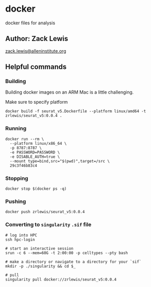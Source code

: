 # docker

docker files for analysis

## Author: Zack Lewis

zack.lewis@alleninstitute.org


## Helpful commands

### Building

Building docker images on an ARM Mac is a little challenging.

Make sure to specify platform

```
docker build -f seurat_v5.Dockerfile --platform linux/amd64 -t zrlewis/seurat_v5:0.0.4 .
```

### Running

```
docker run --rm \
  --platform linux/x86_64 \
  -p 8787:8787 \
  -e PASSWORD=PASSWORD \
  -e DISABLE_AUTH=true \
  --mount type=bind,src="$(pwd)",target=/src \
  29c3f46b83c4
```

### Stopping

```
docker stop $(docker ps -q)
```

### Pushing

```
docker push zrlewis/seurat_v5:0.0.4
```

### Converting to `singularity` `.sif` file

```
# log into HPC 
ssh hpc-login

# start an interactive session
srun -c 6 --mem=60G -t 2:00:00 -p celltypes --pty bash 

# make a directory or navigate to a directory for your `sif`
mkdir -p ./singularity && cd $_

# pull
singularity pull docker://zrlewis/seurat_v5:0.0.4
```
